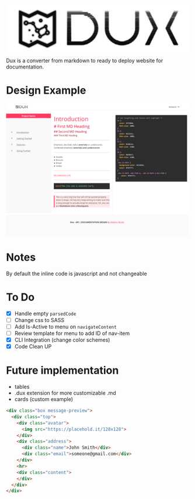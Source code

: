 ![Dux Logo](img/dux.jpg)

Dux is a converter from markdown to ready to deploy website for documentation.

# Design Example

![Dux Design](img/design.png)

# Notes

By default the inline code is javascript and not changeable

# To Do

 - [X] Handle empty `parsedCode`
 - [ ] Change css to SASS
 - [ ] Add Is-Active to menu on `navigateContent`
 - [ ] Review template for menu to add ID of nav-item
 - [X] CLI Integration (change color schemes)
 - [X] Code Clean UP

# Future implementation

 - tables
 - .dux extension for more customizable .md
 - cards (custom example)

```html
<div class="box message-preview">
  <div class="top">
    <div class="avatar">
      <img src="https://placehold.it/128x128">
    </div>
    <div class="address">
      <div class="name">John Smith</div>
      <div class="email">someone@gmail.com</div>
    </div>
    <hr>
    <div class="content">
    </div>
  </div>
</div>
```
